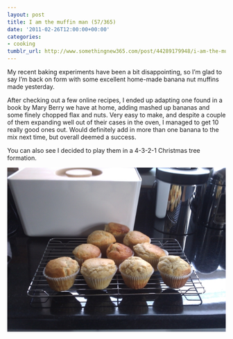 ```yaml
---
layout: post
title: I am the muffin man (57/365)
date: '2011-02-26T12:00:00+00:00'
categories:
- cooking
tumblr_url: http://www.somethingnew365.com/post/44289179948/i-am-the-muffin-man-57365
---
```


My recent baking experiments have been a bit disappointing, so I’m glad to say I’m back on form with some excellent home-made banana nut muffins made yesterday.

After checking out a few online recipes, I ended up adapting one found in a book by Mary Berry we have at home, adding mashed up bananas and some finely chopped flax and nuts. Very easy to make, and despite a couple of them expanding well out of their cases in the oven, I managed to get 10 really good ones out.
Would definitely add in more than one banana to the mix next time, but overall deemed a success.

You can also see I decided to play them in a 4-3-2-1 Christmas tree formation.

![Muffins](/images/tumblr_files/tumblr_mizdc2uuCi1s6o6vno1_1280.jpg)
